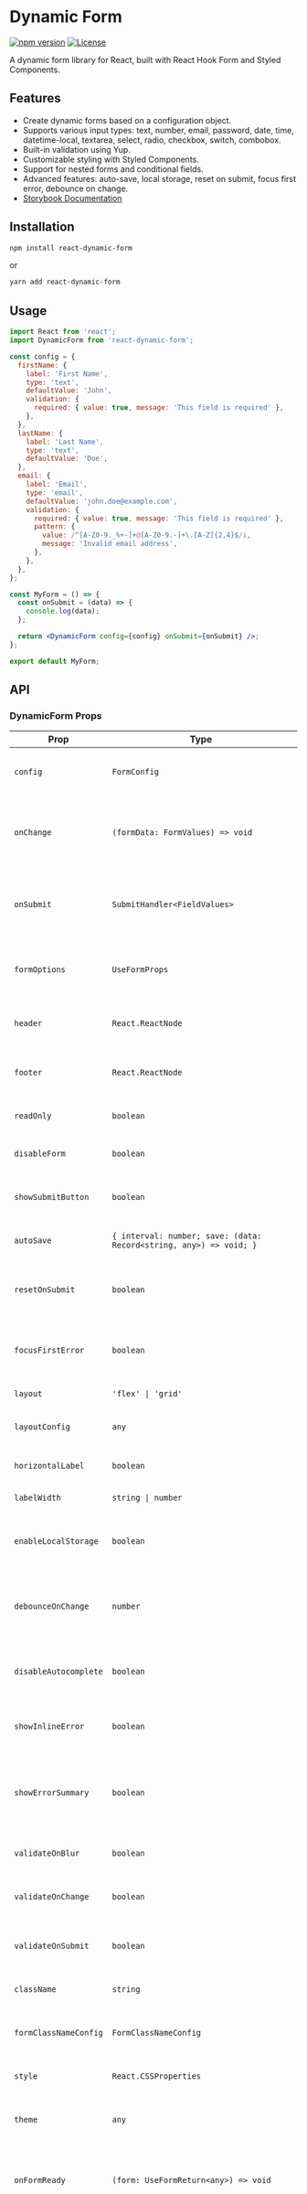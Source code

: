 # Dynamic Form

[![npm version](https://badge.fury.io/js/react-dynamic-form.svg)](https://www.npmjs.com/package/@matthew.ngo/react-dynamic-form)
[![License](https://img.shields.io/badge/License-MIT-blue.svg)](https://opensource.org/licenses/MIT)

A dynamic form library for React, built with React Hook Form and Styled Components.

## Features

- Create dynamic forms based on a configuration object.
- Supports various input types: text, number, email, password, date, time, datetime-local, textarea, select, radio, checkbox, switch, combobox.
- Built-in validation using Yup.
- Customizable styling with Styled Components.
- Support for nested forms and conditional fields.
- Advanced features: auto-save, local storage, reset on submit, focus first error, debounce on change.
- [Storybook Documentation](link-to-your-storybook)

## Installation

```bash
npm install react-dynamic-form
```

or

```bash
yarn add react-dynamic-form
```

## Usage

```jsx
import React from 'react';
import DynamicForm from 'react-dynamic-form';

const config = {
  firstName: {
    label: 'First Name',
    type: 'text',
    defaultValue: 'John',
    validation: {
      required: { value: true, message: 'This field is required' },
    },
  },
  lastName: {
    label: 'Last Name',
    type: 'text',
    defaultValue: 'Doe',
  },
  email: {
    label: 'Email',
    type: 'email',
    defaultValue: 'john.doe@example.com',
    validation: {
      required: { value: true, message: 'This field is required' },
      pattern: {
        value: /^[A-Z0-9._%+-]+@[A-Z0-9.-]+\.[A-Z]{2,4}$/i,
        message: 'Invalid email address',
      },
    },
  },
};

const MyForm = () => {
  const onSubmit = (data) => {
    console.log(data);
  };

  return <DynamicForm config={config} onSubmit={onSubmit} />;
};

export default MyForm;
```

## API

### DynamicForm Props

| Prop                  | Type                                                                    | Default                       | Description                                                               |
| --------------------- | ----------------------------------------------------------------------- | ----------------------------- | ------------------------------------------------------------------------- |
| `config`              | `FormConfig`                                                            | `{}`                          | The configuration object for the form.                                    |
| `onChange`            | `(formData: FormValues) => void`                                        | `undefined`                   | Callback function triggered when form data changes.                       |
| `onSubmit`            | `SubmitHandler<FieldValues>`                                            | `undefined`                   | Callback function triggered when the form is submitted.                   |
| `formOptions`         | `UseFormProps`                                                          | `{}`                          | Options to pass to `useForm` from `react-hook-form`.                      |
| `header`              | `React.ReactNode`                                                       | `undefined`                   | Content to render at the top of the form.                                 |
| `footer`              | `React.ReactNode`                                                       | `undefined`                   | Content to render at the bottom of the form.                              |
| `readOnly`            | `boolean`                                                               | `false`                       | Whether the form is read-only.                                            |
| `disableForm`         | `boolean`                                                               | `false`                       | Whether the form is disabled.                                             |
| `showSubmitButton`    | `boolean`                                                               | `true`                        | Whether to show the submit button.                                        |
| `autoSave`            | `{ interval: number; save: (data: Record<string, any>) => void; }`      | `undefined`                   | Configuration for auto-save.                                              |
| `resetOnSubmit`       | `boolean`                                                               | `false`                       | Whether to reset the form after successful submission.                    |
| `focusFirstError`     | `boolean`                                                               | `false`                       | Whether to focus the first field with an error on submit.                 |
| `layout`              | `'flex' \| 'grid'`                                                      | `'flex'`                      | The layout of the form.                                                   |
| `layoutConfig`        | `any`                                                                   | `{ gap: '10px', columns: 2 }` | Configuration for the layout.                                             |
| `horizontalLabel`     | `boolean`                                                               | `false`                       | Whether to render labels horizontally.                                    |
| `labelWidth`          | `string \| number`                                                      | `undefined`                   | The width of the labels.                                                  |
| `enableLocalStorage`  | `boolean`                                                               | `false`                       | Whether to enable local storage for the form data.                        |
| `debounceOnChange`    | `number`                                                                | `0`                           | Debounce time in milliseconds for the `onChange` callback.                |
| `disableAutocomplete` | `boolean`                                                               | `false`                       | Whether to disable autocomplete for all input fields.                     |
| `showInlineError`     | `boolean`                                                               | `true`                        | Whether to show validation errors inline.                                 |
| `showErrorSummary`    | `boolean`                                                               | `false`                       | Whether to show a summary of validation errors at the bottom of the form. |
| `validateOnBlur`      | `boolean`                                                               | `false`                       | Whether to validate fields on blur.                                       |
| `validateOnChange`    | `boolean`                                                               | `true`                        | Whether to validate fields on change.                                     |
| `validateOnSubmit`    | `boolean`                                                               | `true`                        | Whether to validate the form on submit.                                   |
| `className`           | `string`                                                                | `undefined`                   | Class name for the form container.                                        |
| `formClassNameConfig` | `FormClassNameConfig`                                                   | `{}`                          | Class name configuration for form elements.                               |
| `style`               | `React.CSSProperties`                                                   | `undefined`                   | Inline styles for the form container.                                     |
| `theme`               | `any`                                                                   | `undefined`                   | Theme object for styling the form.                                        |
| `onFormReady`         | `(form: UseFormReturn<any>) => void`                                    | `undefined`                   | Callback function triggered when the form is ready.                       |
| `renderSubmitButton`  | `RenderSubmitButtonProps`                                               | `undefined`                   | Custom render function for the submit button.                             |
| `renderFormContent`   | `RenderFormContentProps`                                                | `undefined`                   | Custom render function for the form content.                              |
| `renderFormFooter`    | `RenderFormFooterProps`                                                 | `undefined`                   | Custom render function for the form footer.                               |
| `customValidators`    | `{ [key: string]: (value: any, context: any) => string \| undefined; }` | `{}`                          | Custom validators for form fields.                                        |
| `customInputs`        | `{ [key: string]: React.ComponentType<CustomInputProps>; }`             | `{}`                          | Custom input components for form fields.                                  |

### FormConfig

`FormConfig` is an object where keys are field IDs and values are `FieldConfig` objects.

### FieldConfig

| Prop                 | Type                                 | Default     | Description                                                                                                  |
| -------------------- | ------------------------------------ | ----------- | ------------------------------------------------------------------------------------------------------------ |
| `type`               | `InputType`                          | `undefined` | The type of the input field.                                                                                 |
| `label`              | `string`                             | `undefined` | The label of the input field.                                                                                |
| `placeholder`        | `string`                             | `undefined` | The placeholder of the input field.                                                                          |
| `validation`         | `ValidationConfig`                   | `undefined` | Validation rules for the input field.                                                                        |
| `component`          | `React.ComponentType<any>`           | `undefined` | Custom component to render for the input field.                                                              |
| `style`              | `React.CSSProperties`                | `undefined` | Inline styles for the input field.                                                                           |
| `readOnly`           | `boolean`                            | `false`     | Whether the input field is read-only.                                                                        |
| `clearable`          | `boolean`                            | `false`     | Whether the input field can be cleared.                                                                      |
| `showCounter`        | `boolean`                            | `false`     | Whether to show a character counter for the input field (applicable to text and textarea types).             |
| `copyToClipboard`    | `boolean`                            | `false`     | Whether to show a button to copy the input field value to clipboard (applicable to text and textarea types). |
| `tooltip`            | `string`                             | `undefined` | Tooltip text for the input field.                                                                            |
| `classNameConfig`    | `FieldClassNameConfig`               | `undefined` | Class name configuration for the input field elements.                                                       |
| `options`            | `{ value: string; label: string }[]` | `undefined` | Options for select, radio, and combobox input types.                                                         |
| `conditional`        | `Condition`                          | `undefined` | Configuration for conditional rendering of the input field.                                                  |
| `fields`             | `FormConfig`                         | `undefined` | Nested form configuration (for creating nested forms).                                                       |
| `validationMessages` | `ValidationMessages`                 | `undefined` | Custom validation messages for the input field.                                                              |
| `defaultValue`       | `any`                                | `undefined` | The default value of the input field.                                                                        |

### InputType

```
'text'
| 'number'
| 'checkbox'
| 'select'
| 'textarea'
| 'email'
| 'password'
| 'tel'
| 'url'
| 'radio'
| 'date'
| 'switch'
| 'time'
| 'datetime-local'
| 'combobox'
| 'custom'
```

### ValidationConfig

| Prop              | Type                                | Default     | Description                                             |
| ----------------- | ----------------------------------- | ----------- | ------------------------------------------------------- |
| `required`        | `ValidationValue<boolean>`          | `undefined` | Whether the field is required.                          |
| `minLength`       | `ValidationValue<number>`           | `undefined` | Minimum length of the field value.                      |
| `maxLength`       | `ValidationValue<number>`           | `undefined` | Maximum length of the field value.                      |
| `min`             | `ValidationValue<number \| string>` | `undefined` | Minimum value of the field (for number and date types). |
| `max`             | `ValidationValue<number \| string>` | `undefined` | Maximum value of the field (for number and date types). |
| `pattern`         | `ValidationValue<RegExp>`           | `undefined` | Regular expression pattern for validation.              |
| `validate`        | `CustomValidator`                   | `undefined` | Custom validation function.                             |
| `requiredMessage` | `string`                            | `undefined` | Overwrite default required message                      |

### CustomValidator

```
(value: any, formValues: FormValues) => string | undefined | Promise<string | undefined>
```

### Condition

| Prop         | Type                 | Default     | Description                                                                                                                                             |
| ------------ | -------------------- | ----------- | ------------------------------------------------------------------------------------------------------------------------------------------------------- |
| `when`       | `string`             | `undefined` | The field ID to watch for changes.                                                                                                                      |
| `operator`   | `ComparisonOperator` | `'is'`      | The comparison operator to use.                                                                                                                         |
| `value`      | `any`                | `undefined` | The value to compare against.                                                                                                                           |
| `comparator` | `ComparatorFunction` | `undefined` | A custom comparison function. Should return `true` if the condition is met, `false` otherwise.                                                          |
| `fields`     | `string[]`           | `[]`        | An array of field IDs that should be rendered or hidden based on the condition. if includes the field ID, it will be rendered, otherwise will be hidden |

### ComparisonOperator

```
'is'
| 'isNot'
| 'greaterThan'
| 'lessThan'
| 'greaterThanOrEqual'
| 'lessThanOrEqual'
| 'contains'
| 'startsWith'
| 'endsWith'
| 'custom'`
```

## Contributing

Please refer to the [CONTRIBUTING.md](./CONTRIBUTING.md) file.

## License

This project is licensed under the MIT License - see the [LICENSE](./LICENSE) file for details.
